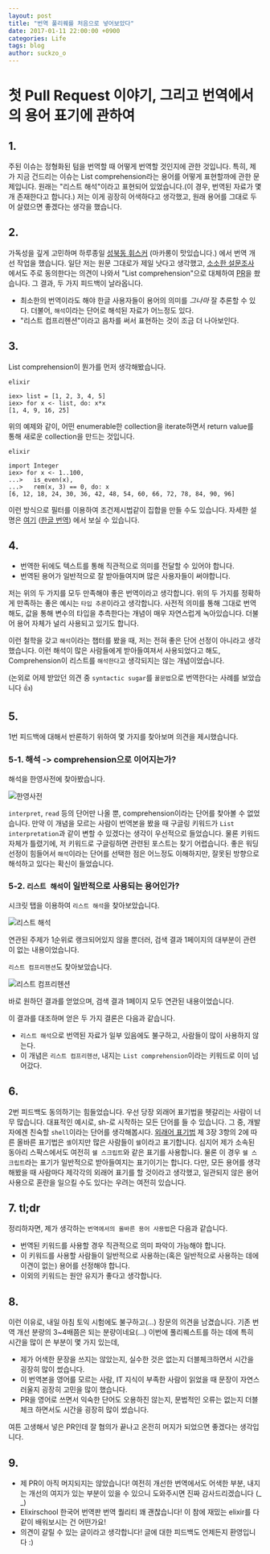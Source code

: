 ```yaml
---
layout: post
title: "번역 풀리퀘를 처음으로 넣어보았다"
date: 2017-01-11 22:00:00 +0900
categories: Life
tags: blog
author: suckzo_o
---
```


# 첫 Pull Request 이야기, 그리고 번역에서의 용어 표기에 관하여

## 1.

주된 이슈는 정형화된 텀을 번역할 때 어떻게 번역할 것인지에 관한 것입니다. 특히, 제가 지금 건드리는 이슈는 List comprehension라는 용어를 어떻게 표현할까에 관한 문제입니다. 원래는 "리스트 해석"이라고 표현되어 있었습니다.(이 경우, 번역된 자료가 몇 개 존재한다고 합니다.) 저는 이게 굉장히 어색하다고 생각했고, 원래 용어를 그대로 두어 살렸으면 좋겠다는 생각을 했습니다.

## 2.

가독성을 깊게 고민하며 하루종일 [성북동 휘스커](https://twitter.com/cafe_whisker) (마카롱이 맛있습니다.) 에서 번역 개선 작업을 했습니다.
일단 저는 원문 그대로가 제일 낫다고 생각했고, [소소한 설문조사](https://twitter.com/suckzo_o/status/822365846357954564) 에서도 주로 동의한다는 의견이 나와서
"List comprehension"으로 대체하여 [PR](https://github.com/doomspork/elixir-school/pull/935)을 쐈습니다. 그 결과, 두 가지 피드백이 날라옵니다.

- 최소한의 번역이라도 해야 한글 사용자들이 용어의 의미를 _그나마_ 잘 추론할 수 있다. 더불어, `해석`이라는 단어로 해석된 자료가 어느정도 있다.
- "리스트 컴프리헨션"이라고 음차를 써서 표현하는 것이 조금 더 나아보인다.

## 3.

List comprehension이 뭔가를 먼저 생각해봤습니다.

```
elixir

iex> list = [1, 2, 3, 4, 5]
iex> for x <- list, do: x*x
[1, 4, 9, 16, 25]
```

위의 예제와 같이, 어떤 enumerable한 collection을 iterate하면서 return value를 통해 새로운 collection을 만드는 것입니다.

```
elixir

import Integer
iex> for x <- 1..100,
...>   is_even(x),
...>   rem(x, 3) == 0, do: x
[6, 12, 18, 24, 30, 36, 42, 48, 54, 60, 66, 72, 78, 84, 90, 96]
```

이런 방식으로 필터를 이용하여 조건제시법같이 집합을 만들 수도 있습니다. 자세한 설명은 [여기](https://elixirschool.com/lessons/basics/comprehensions/) ([한글 번역](https://elixirschool.com/ko/lessons/basics/comprehensions/)) 에서 보실 수 있습니다.

## 4.

- 번역한 뒤에도 텍스트를 통해 직관적으로 의미를 전달할 수 있어야 합니다.
- 번역된 용어가 일반적으로 잘 받아들여지며 많은 사용자들이 써야합니다.

저는 위의 두 가지를 모두 만족해야 좋은 번역이라고 생각합니다. 위의 두 가지를 정확하게 만족하는 좋은 예시는 `타입 추론`이라고 생각합니다.
사전적 의미를 통해 그대로 번역해도, 값을 통해 변수의 타입을 추측한다는 개념이 매우 자연스럽게 녹아있습니다. 더불어 용어 자체가 널리 사용되고 있기도 합니다.

이런 철학을 갖고 `해석`이라는 챕터를 봤을 때, 저는 전혀 좋은 단어 선정이 아니라고 생각했습니다.
이런 해석이 많은 사람들에게 받아들여져서 사용되었다고 해도,
Comprehension이 리스트를 `해석한다`고 생각되지는 않는 개념이었습니다.

(논외로 어제 받았던 의견 중 `syntactic sugar`를 `꿀문법`으로 번역한다는 사례를 보았습니다 :+1:)

## 5.

1번 피드백에 대해서 반론하기 위하여 몇 가지를 찾아보며 의견을 제시했습니다.

### 5-1. 해석 -> comprehension으로 이어지는가?

해석을 한영사전에 찾아봤습니다.

![한영사전](/assets/images/170122/KE_dict_query.png)

`interpret`, `read` 등의 단어만 나올 뿐, comprehension이라는 단어를 찾아볼 수 없었습니다.
만약 이 개념을 모르는 사람이 번역본을 봤을 때 구글링 키워드가 `List interpretation`과 같이 변할 수 있겠다는 생각이 우선적으로 들었습니다.
물론 키워드 자체가 틀렸기에, 저 키워드로 구글링하면 관련된 포스트는 찾기 어렵습니다.
좋은 워딩 선정이 힘들어서 `해석`이라는 단어를 선택한 점은 어느정도 이해하지만, 잘못된 방향으로 해석하고 있다는 확신이 들었습니다.

### 5-2. `리스트 해석`이 일반적으로 사용되는 용어인가?

시크릿 탭을 이용하여 `리스트 해석`을 찾아보았습니다.

![리스트 해석](/assets/images/170122/list_haeseok.png)

연관된 주제가 1순위로 랭크되어있지 않을 뿐더러, 검색 결과 1페이지의 대부분이 관련이 없는 내용이었습니다.

`리스트 컴프리헨션`도 찾아보았습니다.

![리스트 컴프리헨션](/assets/images/170122/list_comprehension.png)

바로 원하던 결과를 얻었으며, 검색 결과 1페이지 모두 연관된 내용이었습니다.

이 결과를 대조하며 얻은 두 가지 결론은 다음과 같습니다.

- `리스트 해석`으로 번역된 자료가 일부 있음에도 불구하고, 사람들이 많이 사용하지 않는다.
- 이 개념은 `리스트 컴프리헨션`, 내지는 `List comprehension`이라는 키워드로 이미 넘어갔다.

## 6.

2번 피드백도 동의하기는 힘들었습니다. 우선 당장 외래어 표기법을 헷갈리는 사람이 너무 많습니다.
대표적인 예시로, sh-로 시작하는 모든 단어를 들 수 있습니다. 그 중, 개발자에겐 친숙할 `shell`이라는 단어를 생각해봅시다.
[외래어 표기법](https://www.korean.go.kr/front/page/pageView.do?page_id=P000104&mn_id=97) 제 3장 3항의 2에 따른 올바른 표기법은 `셸`이지만
많은 사람들이 `쉘`이라고 표기합니다.
심지어 제가 소속된 동아리 스팍스에서도 여전히 `쉘 스크립트`와 같은 표기를 사용합니다.
물론 이 경우 `쉘 스크립트`라는 표기가 일반적으로 받아들여지는 표기이기는 합니다.
다만, 모든 용어를 생각해봤을 때 사람마다 제각각의 외래어 표기를 할 것이라고 생각했고,
일관되지 않은 용어 사용으로 혼란을 일으킬 수도 있다는 우려는 여전히 있습니다.

## 7. tl;dr

정리하자면, 제가 생각하는 `번역에서의 올바른 용어 사용법`은 다음과 같습니다.

- 번역된 키워드를 사용할 경우 직관적으로 의미 파악이 가능해야 합니다.
- 이 키워드를 사용할 사람들이 일반적으로 사용하는(혹은 일반적으로 사용하는 데에 이견이 없는) 용어를 선정해야 합니다.
- 이외의 키워드는 원안 유지가 좋다고 생각합니다.

## 8.

이런 이유로, 내일 아침 토익 시험에도 불구하고(...) 장문의 의견을 남겼습니다. 기존 번역 개선 분량의 3~4배쯤은 되는 분량이네요(...)
이번에 풀리퀘스트를 하는 데에 특히 시간을 많이 쓴 부분이 몇 가지 있는데,

- 제가 어색한 문장을 쓰지는 않았는지, 실수한 것은 없는지 더블체크하면서 시간을 굉장히 많이 썼습니다.
- 이 번역본을 영어를 모르는 사람, IT 지식이 부족한 사람이 읽었을 때 문장이 자연스러울지 굉장히 고민을 많이 했습니다.
- PR을 영어로 쓰면서 익숙한 단어도 오용하진 않는지, 문법적인 오류는 없는지 더블체크 하면서도 시간을 굉장히 많이 썼습니다.

여튼 고생해서 넣은 PR인데 잘 협의가 끝나고 온전히 머지가 되었으면 좋겠다는 생각입니다.

## 9.

- 제 PR이 아직 머지되지는 않았습니다! 여전히 개선한 번역에서도 어색한 부분, 내지는 개선의 여지가 있는 부분이 있을 수 있으니 도와주시면 진짜 감사드리겠습니다 (\_ \_)
- Elixirschool 한국어 번역판 번역 퀄리티 꽤 괜찮습니다! 이 참에 재밌는 elixir를 다같이 배워보시는 건 어떤가요!
- 의견이 갈릴 수 있는 글이라고 생각합니다! 글에 대한 피드백도 언제든지 환영입니다 :)
